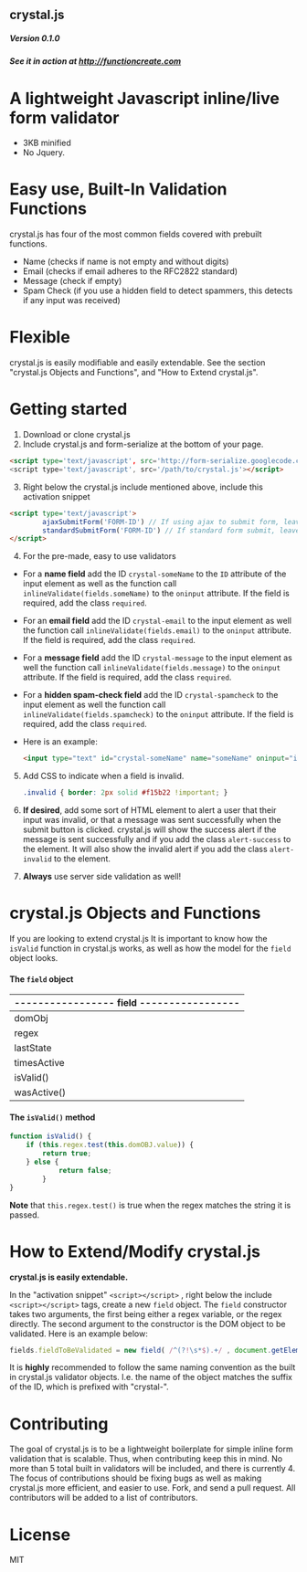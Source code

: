 crystal.js
---
##### Version 0.1.0
##### See it in action at http://functioncreate.com

# A lightweight Javascript inline/live form validator
+ 3KB minified 
+ No Jquery.

# Easy use, Built-In Validation Functions
crystal.js has four of the most common fields covered with prebuilt functions.

+ Name (checks if name is not empty and without digits)
+ Email (checks if email adheres to the RFC2822 standard)
+ Message (check if empty)
+ Spam Check (if you use a hidden field to detect spammers, this detects if any input was received)

# Flexible
crystal.js is easily modifiable and easily extendable. See the section "crystal.js Objects and Functions", and "How to Extend crystal.js". 

# Getting started
1. Download or clone crystal.js
2. Include crystal.js and form-serialize at the bottom of your page.
        
```html       
<script type='text/javascript', src='http://form-serialize.googlecode.com/svn/trunk/serialize-0.2.min.js'</script>
<script type='text/javascript', src='/path/to/crystal.js'></script>
```
3. Right below the crystal.js include mentioned above, include this activation snippet

```html
<script type='text/javascript'>
        ajaxSubmitForm('FORM-ID') // If using ajax to submit form, leave this.
        standardSubmitForm('FORM-ID') // If standard form submit, leave this. 
</script>
```
4. For the pre-made, easy to use validators

+ For a **name field** add the ID `crystal-someName` to the `ID` attribute of the input element as well as the function call 
`inlineValidate(fields.someName)` to the `oninput` attribute. If the field is required, add the class `required`. 
+ For an **email field** add the ID `crystal-email` to the input element as well the function call
`inlineValidate(fields.email)` to the `oninput` attribute. If the field is required, add the class `required`.
+ For a **message field** add the ID `crystal-message` to the input element as well the function call
`inlineValidate(fields.message)` to the `oninput` attribute. If the field is required, add the class `required`.
+ For a **hidden spam-check field** add the ID `crystal-spamcheck` to the input element as well the function call 
`inlineValidate(fields.spamcheck)` to the `oninput` attribute. If the field is required, add the class `required`.
+ Here is an example:

    ```html
    <input type="text" id="crystal-someName" name="someName" oninput="inlineValidate(fields.someName)" class="required">
    ```
5. Add CSS to indicate when a field is invalid.
    
    ```css
    .invalid { border: 2px solid #f15b22 !important; }
    ```
6. **If desired**, add some sort of HTML element to alert a user that their input was invalid, or that a message was sent successfully when the submit button is clicked. crystal.js will show the success alert if the message is sent successfully and if you add the class 
`alert-success` to the element. It will also show the invalid alert if you add the class `alert-invalid` to the element. 
7. **Always** use server side validation as well!


# crystal.js Objects and Functions
If you are looking to extend crystal.js It is important to know how the `isValid` function in crystal.js works, as well as how the model for the `field` object looks. 

#### The `field` object
|    -----------------    **field**        -----------------    |
|---|
|domObj|
|regex|
|lastState|
|timesActive|
|isValid()|
|wasActive()|

#### The `isValid()` method
```Javascript
function isValid() {
    if (this.regex.test(this.domOBJ.value)) {
        return true;
    } else {
            return false;
        }
}
```
**Note** that `this.regex.test()` is true when the regex matches the string it is passed.


# How to Extend/Modify crystal.js
**crystal.js is easily extendable.**

In the "activation snippet" `<script></script>` , right below the include `<script></script>` tags, create a new `field` object. The `field` constructor takes two arguments, the first being either a regex variable, or the regex directly. The second argument to the constructor is the DOM object to be validated. Here is an example below:
        
```javascript
fields.fieldToBeValidated = new field( /^(?!\s*$).+/ , document.getElementById('crystal-fieldToBeValidated'));
```
        
It is **highly** recommended to follow the same naming convention as the built in crystal.js validator objects. I.e. the name of the object matches the suffix of the ID, which is prefixed with "crystal-".  


# Contributing
The goal of crystal.js is to be a lightweight boilerplate for simple inline form validation that is scalable. Thus, when contributing keep this in mind. No more than 5 total built in validators will be included, and there is currently 4. The focus of contributions should be fixing bugs as well as making crystal.js more efficient, and easier to use. Fork, and send a pull request. All contributors will be added to a list of contributors.

# License
MIT
